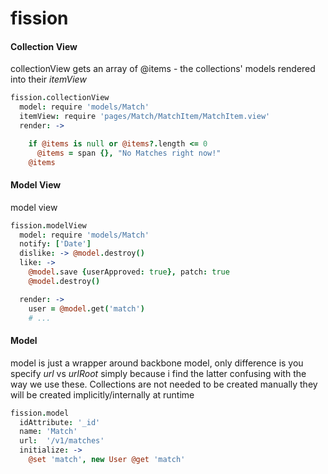 fission
=======

#### Collection View 
collectionView gets an array of @items - the collections' models rendered into their *itemView*

```coffeescript
fission.collectionView
  model: require 'models/Match'
  itemView: require 'pages/Match/MatchItem/MatchItem.view'
  render: ->

    if @items is null or @items?.length <= 0
      @items = span {}, "No Matches right now!"
    @items
```     
     
#### Model View

model view

```coffeescript
fission.modelView
  model: require 'models/Match'
  notify: ['Date']
  dislike: -> @model.destroy()
  like: ->
    @model.save {userApproved: true}, patch: true
    @model.destroy()

  render: ->
    user = @model.get('match')
    # ...
```

#### Model 

model is just a wrapper around backbone model, only difference is you specify *url* vs *urlRoot* simply because i find the latter confusing with the way we use these.  Collections are not needed to be created manually they will be created implicitly/internally at runtime

```coffeescript  
fission.model
  idAttribute: '_id'
  name: 'Match'
  url:  '/v1/matches'
  initialize: ->
    @set 'match', new User @get 'match'
```
